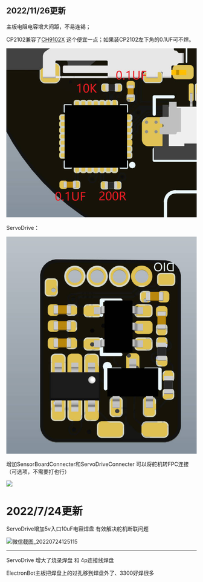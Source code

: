 ## 2022/11/26更新

主板电阻电容增大间距，不易连锡；

CP2102兼容了[CH9102X](https://item.taobao.com/item.htm?spm=a230r.1.14.6.1bea68c9lNiSzG&id=675981384914&ns=1&abbucket=11#detail) 这个便宜一点；如果装CP2102左下角的0.1UF可不焊。

![](../Images/6.jpg)

ServoDrive：

![](../Images/7.jpg)

增加SensorBoardConnecter和ServoDriveConnecter 可以将舵机转FPC连接  （可选项，不需要打也行）

![](../Images/3.jpg)

# 2022/7/24更新

ServoDrive增加5v入口10uF电容焊盘  有效解决舵机断联问题

![微信截图_20220724125115](https://user-images.githubusercontent.com/52451470/180632924-0cb20829-f492-4989-bb4b-967b65d54cee.png)


********************************************************************************************************************

ServoDrive 增大了烧录焊盘 和 4p连接线焊盘

ElectronBot主板把焊盘上的过孔移到焊盘外了、3300好焊很多
